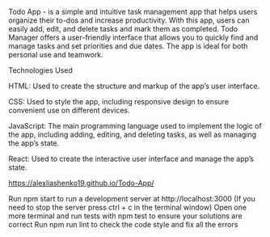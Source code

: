 Todo App - is a simple and intuitive task management app that helps users organize their to-dos and increase productivity. With this app, users can easily add, edit, and delete tasks and mark them as completed. Todo Manager offers a user-friendly interface that allows you to quickly find and manage tasks and set priorities and due dates. The app is ideal for both personal use and teamwork.

Technologies Used

HTML: Used to create the structure and markup of the app’s user interface.

CSS: Used to style the app, including responsive design to ensure convenient use on different devices.

JavaScript: The main programming language used to implement the logic of the app, including adding, editing, and deleting tasks, as well as managing the app’s state.

React: Used to create the interactive user interface and manage the app’s state.

https://alexliashenko19.github.io/Todo-App/

Run npm start to run a development server at http://localhost:3000 (If you need to stop the server press ctrl + c in the terminal window)
Open one more terminal and run tests with npm test to ensure your solutions are correct
Run npm run lint to check the code style and fix all the errors
